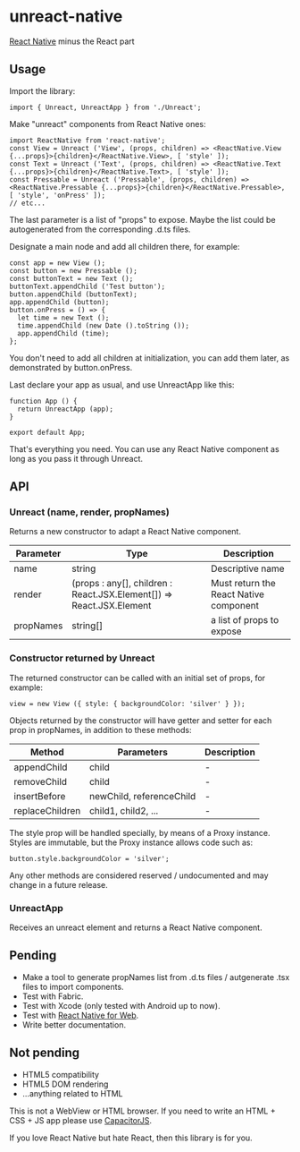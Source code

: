 # unreact-native
[React Native](https://reactnative.dev/) minus the React part

## Usage

Import the library:

```tsx
import { Unreact, UnreactApp } from './Unreact';
```

Make "unreact" components from React Native ones:

```tsx
import ReactNative from 'react-native';
const View = Unreact ('View', (props, children) => <ReactNative.View {...props}>{children}</ReactNative.View>, [ 'style' ]);
const Text = Unreact ('Text', (props, children) => <ReactNative.Text {...props}>{children}</ReactNative.Text>, [ 'style' ]);
const Pressable = Unreact ('Pressable', (props, children) => <ReactNative.Pressable {...props}>{children}</ReactNative.Pressable>, [ 'style', 'onPress' ]);
// etc...
```

The last parameter is a list of "props" to expose. Maybe the list could be autogenerated from the corresponding .d.ts files.

Designate a main node and add all children there, for example:

```tsx
const app = new View ();
const button = new Pressable ();
const buttonText = new Text ();
buttonText.appendChild ('Test button');
button.appendChild (buttonText);
app.appendChild (button);
button.onPress = () => {
  let time = new Text ();
  time.appendChild (new Date ().toString ());
  app.appendChild (time);
};
```

You don't need to add all children at initialization, you can add them later, as demonstrated by button.onPress.

Last declare your app as usual, and use UnreactApp like this:

```tsx
function App () {
  return UnreactApp (app);
}

export default App;
```

That's everything you need. You can use any React Native component as long as you pass it through Unreact.

## API

### Unreact (name, render, propNames)

Returns a new constructor to adapt a React Native component.

Parameter | Type | Description
--- | --- | ---
name | string | Descriptive name
render | (props : any[], children : React.JSX.Element[]) => React.JSX.Element | Must return the React Native component
propNames | string[] | a list of props to expose

### Constructor returned by Unreact

The returned constructor can be called with an initial set of props, for example:

```tsx
view = new View ({ style: { backgroundColor: 'silver' } });
```

Objects returned by the constructor will have getter and setter for each prop in propNames, in addition to these methods:

Method | Parameters | Description
--- | --- | ---
appendChild | child | -
removeChild | child | -
insertBefore | newChild, referenceChild | -
replaceChildren | child1, child2, ... | -

The style prop will be handled specially, by means of a Proxy instance. Styles are immutable, but the Proxy instance allows code such as:

```tsx
button.style.backgroundColor = 'silver';
```

Any other methods are considered reserved / undocumented and may change in a future release.

### UnreactApp

Receives an unreact element and returns a React Native component.

## Pending

* Make a tool to generate propNames list from .d.ts files / autgenerate .tsx files to import components.
* Test with Fabric.
* Test with Xcode (only tested with Android up to now).
* Test with [React Native for Web](https://necolas.github.io/react-native-web/).
* Write better documentation.

## Not pending

* HTML5 compatibility
* HTML5 DOM rendering
* ...anything related to HTML

This is not a WebView or HTML browser. If you need to write an HTML + CSS + JS app please use [CapacitorJS](https://capacitorjs.com/).

If you love React Native but hate React, then this library is for you.
